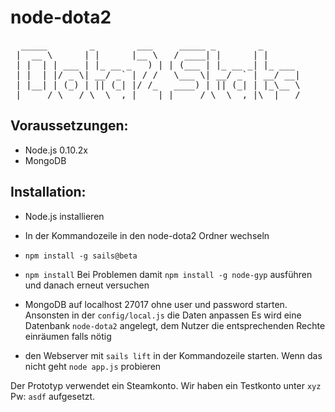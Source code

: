 # node-dota2
<pre>
  _____        _        ___     _____ _        _       
 |  __ \      | |      |__ \   / ____| |      | |      
 | |  | | ___ | |_ __ _   ) | | (___ | |_ __ _| |_ ___ 
 | |  | |/ _ \| __/ _` | / /   \___ \| __/ _` | __/ __|
 | |__| | (_) | || (_| |/ /_   ____) | || (_| | |_\__ \
 |_____/ \___/ \__\__,_|____| |_____/ \__\__,_|\__|___/
</pre>                                                     
                                                       
## Voraussetzungen:
- Node.js 0.10.2x
- MongoDB 

## Installation:
- Node.js installieren
- In der Kommandozeile in den node-dota2 Ordner wechseln
- ```npm install -g sails@beta```
- ```npm install```
	Bei Problemen damit ```npm install -g node-gyp``` ausführen und danach erneut versuchen

- MongoDB auf localhost 27017 ohne user und password starten.
	Ansonsten in der ```config/local.js``` die Daten anpassen
	Es wird eine Datenbank ```node-dota2``` angelegt, dem Nutzer die entsprechenden Rechte einräumen falls nötig
- den Webserver mit ```sails lift``` in der Kommandozeile starten.
	Wenn das nicht geht ```node app.js```  probieren


Der Prototyp verwendet ein Steamkonto. Wir haben ein Testkonto unter  ```xyz``` Pw: ```asdf```  aufgesetzt.




